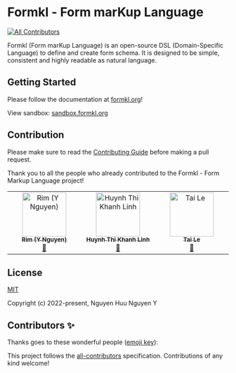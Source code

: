 # Formkl - Form marKup Language
<!-- ALL-CONTRIBUTORS-BADGE:START - Do not remove or modify this section -->
[![All Contributors](https://img.shields.io/badge/all_contributors-1-orange.svg?style=flat-square)](#contributors-)
<!-- ALL-CONTRIBUTORS-BADGE:END -->

Formkl (Form marKup Language) is an open-source DSL (Domain-Specific Language) to define and create form schema. It is designed to be simple, consistent and highly readable as natural language.

## Getting Started

Please follow the documentation at [formkl.org](https://formkl.org)!

View sandbox: [sandbox.formkl.org](https://sandbox.formkl.org)

## Contribution

Please make sure to read the [Contributing Guide](https://formkl.org/learning/contribution-guide.html) before making a pull request.

Thank you to all the people who already contributed to the Formkl - Form Markup Language project!

<!-- ALL-CONTRIBUTORS-LIST:START - Do not remove or modify this section -->
<!-- prettier-ignore-start -->
<!-- markdownlint-disable -->
<table>
  <tbody>
    <tr>
      <td align="center" valign="top" width="14.28%"><a href="http://nguyenhuunguyeny.com"><img src="https://avatars.githubusercontent.com/u/46400321?v=4?s=100" width="100px;" alt="Rim (Y Nguyen)"/><br /><sub><b>Rim (Y Nguyen)</b></sub></a><br /><a href="#maintenance-imrim12" title="Maintenance">🚧</a></td>
      <td align="center" valign="top" width="14.28%"><a href="http://bongudth.me"><img src="https://avatars.githubusercontent.com/u/73637868?v=4?s=100" width="100px;" alt="Huynh Thi Khanh Linh"/><br /><sub><b>Huynh Thi Khanh Linh</b></sub></a><br /><a href="https://github.com/imrim12/formkl/commits?author=bongudth" title="Documentation">📖</a></td>
      <td align="center" valign="top" width="14.28%"><a href="https://www.linkedin.com/in/tai-le-05124a187/"><img src="https://avatars.githubusercontent.com/u/44340263?v=4?s=100" width="100px;" alt="Tai Le"/><br /><sub><b>Tai Le</b></sub></a><br /><a href="#plugin-tailtq" title="Plugin/utility libraries">🔌</a></td>
    </tr>
  </tbody>
</table>

<!-- markdownlint-restore -->
<!-- prettier-ignore-end -->

<!-- ALL-CONTRIBUTORS-LIST:END -->

## License

[MIT](https://opensource.org/licenses/MIT)

Copyright (c) 2022-present, Nguyen Huu Nguyen Y

## Contributors ✨

Thanks goes to these wonderful people ([emoji key](https://allcontributors.org/docs/en/emoji-key)):

<!-- ALL-CONTRIBUTORS-LIST:START - Do not remove or modify this section -->
<!-- prettier-ignore-start -->
<!-- markdownlint-disable -->
<!-- markdownlint-restore -->
<!-- prettier-ignore-end -->
<!-- ALL-CONTRIBUTORS-LIST:END -->

This project follows the [all-contributors](https://github.com/all-contributors/all-contributors) specification. Contributions of any kind welcome!